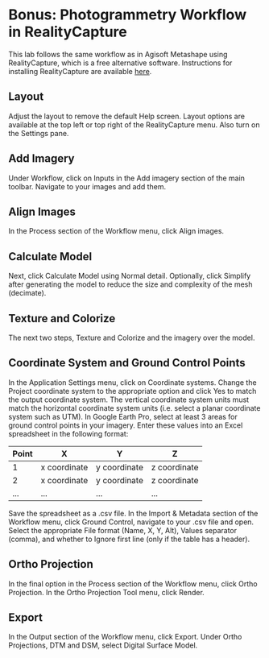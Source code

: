 # Bonus: Photogrammetry Workflow in RealityCapture

This lab follows the same workflow as in Agisoft Metashape using RealityCapture, which is a free alternative software. Instructions for installing RealityCapture are available [here](https://whitschroder.github.io/remote-sensing/install.html).

## Layout

Adjust the layout to remove the default Help screen. Layout options are available at the top left or top right of the RealityCapture menu. Also turn on the Settings pane.

## Add Imagery

Under Workflow, click on Inputs in the Add imagery section of the main toolbar. Navigate to your images and add them. 

## Align Images

In the Process section of the Workflow menu, click Align images.

## Calculate Model

Next, click Calculate Model using Normal detail. Optionally, click Simplify after generating the model to reduce the size and complexity of the mesh (decimate).

## Texture and Colorize

The next two steps, Texture and Colorize and the imagery over the model.

## Coordinate System and Ground Control Points

In the Application Settings menu, click on Coordinate systems. Change the Project coordinate system to the appropriate option and click Yes to match the output coordinate system. The vertical coordinate system units must match the horizontal coordinate system units (i.e. select a planar coordinate system such as UTM). In Google Earth Pro, select at least 3 areas for ground control points in your imagery. Enter these values into an Excel spreadsheet in the following format:

| Point | X   | Y   | Z   |
| ---   | --- | --- | --- |
| 1     | x coordinate | y coordinate | z coordinate |
| 2     | x coordinate | y coordinate | z coordinate |
| ...   | ...          | ...          | ...          |

Save the spreadsheet as a .csv file. In the Import & Metadata section of the Workflow menu, click Ground Control, navigate to your .csv file and open. Select the appropriate File format (Name, X, Y, Alt), Values separator (comma), and whether to Ignore first line (only if the table has a header).

## Ortho Projection

In the final option in the Process section of the Workflow menu, click Ortho Projection. In the Ortho Projection Tool menu, click Render.

## Export

In the Output section of the Workflow menu, click Export. Under Ortho Projections, DTM and DSM, select Digital Surface Model. 

